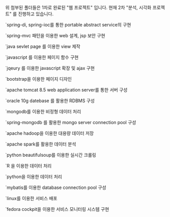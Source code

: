 위 첨부된 폴더들은 1차로 완료된 "웹 프로젝트" 입니다.
현재 2차 "분석, 시각화 프로젝트" 를 진행하고 있습니다. 

`spring-di, spring-ioc를 통한 portable abstract service의 구현

`spring-mvc 패턴을 이용한 web 설계, jsp 보안 구현

`java sevlet page 를 이용한 view 제작

`javascript 를 이용한 페이지 함수 구현

`jqeury 를 이용한 javascript 확장 및 ajax 구현

`bootstrap을 이용한 페이지 디자인

`apache tomcat 8.5 web application server를 통한 서버 구성

`oracle 10g datebase 를 활용한 RDBMS 구성

`mongodb를 이용한 비정형 데이터 처리

`spring-mongodb 를 활용한 mongo server connection pool 구성

`apache hadoop을 이용한 대용량 데이터 저장

`apache spark를 활용한 데이터 분석

`python beautifulsoup를 이용한 실시간 크롤링

`R 을 이용한 데이터 처리

`python을 이용한 데이터 처리

`mybatis를 이용한 database connection pool 구성

`linux를 이용한 서비스 배포

`fedora cockpit을 이용한 서비스 모니터링 시스템 구현
